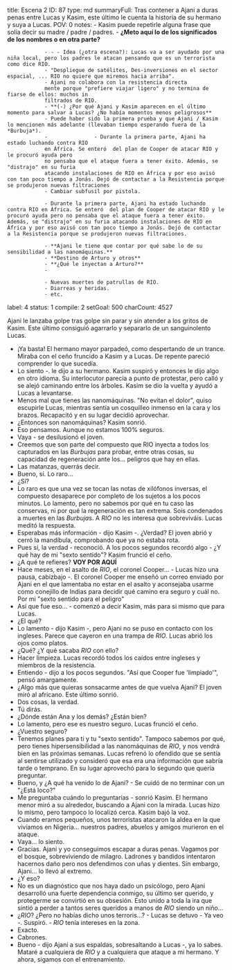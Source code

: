 title:          Escena 2
ID:             87
type:           md
summaryFull:    Tras contener a Ajani a duras penas entre Lucas y Kasim, este último le cuenta la historia de su hermano y suya a Lucas.
POV:            0
notes:          - Kasim puede repetirle alguna frase que solía decir su madre / padre / padres.
                - **¿Meto aquí lo de los significados de los nombres o en otra parte?**
                
                - - - Idea (¿otra escena?): Lucas va a ser ayudado por una niña local, pero los padres le atacan pensando que es un terrorista como dice RIO.
                - "Despliegue de satélites, Des-inversiones en el sector espacial, ... RIO no quiere que miremos hacia arriba".
                - Ajani no colabora con la resistencia directa
                mente porque "prefiere viajar ligero" y no termina de fiarse de ellos: muchos in
                filtrados de RIO.
                - **(-) ¿Por qué Ajani y Kasim aparecen en el último momento para salvar a Lucas? ¿No había momentos menos peligrosos**
                - Puede haber sido la primera prueba y que Ajani / Kasim lo mencionen más adelante (llevaban tiempo esperando fuera de la *Burbuja*).
                -               - Durante la primera parte, Ajani ha estado luchando contra RIO
                en África. Se enteró  del plan de Cooper de atacar RIO y le procuró ayuda pero
                no pensaba que el ataque fuera a tener éxito. Además, se "distrajo" en su furia
                atacando instalaciones de RIO en África y por eso avisó con tan poco tiempo a Jonás. Dejó de contactar a la Resistencia porque se produjeron nuevas filtraciones
                - Cambiar subfusil por pistola.
                
                - Durante la primera parte, Ajani ha estado luchando contra RIO en África. Se enteró  del plan de Cooper de atacar RIO y le procuró ayuda pero no pensaba que el ataque fuera a tener éxito. Además, se "distrajo" en su furia atacando instalaciones de RIO en África y por eso avisó con tan poco tiempo a Jonás. Dejó de contactar a la Resistencia porque se produjeron nuevas filtraciones.
                
                - **Ajani le tiene que contar por qué sabe lo de su sensibilidad a las nanomáquinas.**
                - **Destino de Arturo y otros**
                - **¿Qué le inyectan a Arturo?**
                -
                
                - Nuevas muertes de patrullas de RIO.
                - Diarreas y heridas.
                - etc.
label:          4
status:         1
compile:        2
setGoal:        500
charCount:      4527


Ajani le lanzaba golpe tras golpe sin parar y sin atender a los gritos de Kasim. Este último consiguió agarrarlo y separarlo de un sanguinolento Lucas.
- ¡Ya basta!
El hermano mayor parpadeó, como despertando de un trance. Miraba con el ceño fruncido a Kasim y a Lucas.
De repente pareció comprender lo que sucedía.
- Lo siento -. le dijo a su hermano.
Kasim suspiró y entonces le dijo algo en otro idioma.
Su interlocutor parecía a punto de protestar, pero calló y se alejó caminando entre los árboles.
Kasim se dio la vuelta y ayudó a Lucas a levantarse.
- Menos mal que tienes las nanomáquinas.
"No evitan el dolor", quiso escupirle Lucas, mientras sentía un cosquilleo inmenso en la cara y los brazos. Recapacitó y en su lugar decidió aprovechar.
- ¿Entonces son nanomáquinas?
Kasim sonrió.
- Eso pensamos. Aunque no estamos 100% seguros.
- Vaya - se desilusionó el joven.
- Creemos que son parte del compuesto que RIO inyecta a todos los capturados en las *Burbujas* para probar, entre otras cosas, su capacidad de regeneración ante los... peligros que hay en ellas.
- Las matanzas, querrás decir.
- Bueno, sí. Lo raro...
- ¿Sí?
- Lo raro es que una vez se tocan las notas de xilófonos inversas, el compuesto desaparece por completo de los sujetos a los pocos minutos. Lo lamento, pero no sabemos por qué en tu caso las conservas, ni por qué la regeneración es tan extrema. Sois condenados a muertes en las *Burbujas*. A *RIO* no les interesa que sobreviváis.
Lucas meditó la respuesta.
- Esperabas más información - dijo Kasim -. ¿Verdad?
El joven abrió y cerró la mandíbula, comprobando que ya no estaba rota.
- Pues sí, la verdad - reconoció. A los pocos segundos recordó algo - ¿Y qué hay de mi "sexto sentido"?
Kasim frunció el ceño.
- ¿A qué te refieres?
**VOY POR AQUÍ**
- Hace meses, en el asalto de *RIO*, el coronel Cooper... - Lucas hizo una pausa, cabizbajo -. El coronel Cooper me enseñó un correo enviado por Ajani en el que lamentaba no estar en el asalto y aconsejaba usarme como conejillo de Indias para decidir qué camino era seguro y cuál no. Por mi "sexto sentido para el peligro"
- Así que fue eso... - comenzó a decir Kasim, más para si mismo que para Lucas.
- ¿El qué?
- Lo lamento - dijo Kasim -, pero Ajani no se puso en contacto con los ingleses. Parece que cayeron en una trampa de *RIO*.
Lucas abrió los ojos como platos.
- ¿Qué? ¿Y qué sacaba *RIO* con ello?
- Hacer limpieza.
Lucas recordó todos los caídos entre ingleses y miembros de la resistencia.
- Entiendo - dijo a los pocos segundos.
"Así que Cooper fue 'limpiado'", pensó amargamente.
- ¿Algo más que quieras sonsacarme antes de que vuelva Ajani?
El joven miró al africano. Este último sonrió.
- Dos cosas, la verdad.
- Tú dirás.
- ¿Dónde están Ana y los demás? ¿Están bien?
-  Lo lamento, pero ese es nuestro seguro.
Lucas frunció el ceño.
- ¿Vuestro seguro?
- Tenemos planes para ti y tu "sexto sentido". Tampoco sabemos por qué, pero tienes hipersensibilidad a las nanomáquinas de *RIO*, y nos vendrá bien en las próximas semanas.
Lucas refrenó lo ofendido que se sentía al sentirse utilizado y consideró que esa era una información que sabría tarde o temprano. En su lugar aprovechó para lo segundo que quería preguntar.
- Bueno, y ¿A qué ha venido lo de Ajani? - Se cuidó de no terminar con un "¿Está loco?"
- Me preguntaba cuándo lo preguntarías - sonrió Kasim.
El hermano menor miró a su alrededor, buscando a Ajani con la mirada. Lucas hizo lo mismo, pero tampoco lo localizó cerca.
Kasim bajó la voz.
- Cuando eramos pequeños, unos terroristas atacaron la aldea en la que vivíamos en Nigeria... nuestros padres, abuelos y amigos murieron en el ataque.
- Vaya... lo siento.
- Gracias. Ajani y yo conseguimos escapar a duras penas. Vagamos por el bosque, sobreviviendo de milagro. Ladrones y bandidos intentaron hacernos daño pero nos defendimos con uñas y dientes. Sin embargo, Ajani... lo llevó al extremo.
- ¿Y eso?
- No es un diagnóstico que nos haya dado un psicólogo, pero Ajani desarrolló una fuerte dependencia conmigo, su último ser querido, y protegerme se convirtió en su obsesión. Esto unido a toda la ira que sintió a perder a tantos seres queridos a manos de *RIO* siendo un niño...
- ¿*RIO*? ¿Pero no habías dicho unos terroris...? - Lucas se detuvo - Ya veo -. Suspiró. - *RIO* tenía intereses en la zona.
- Exacto.
- Cabrones.
- Bueno - dijo Ajani a sus espaldas, sobresaltando a Lucas -, ya lo sabes. Mataré a cualquiera de *RIO* y a cualquiera que ataque a mi hermano. Y ahora, sigamos con el entrenamiento.